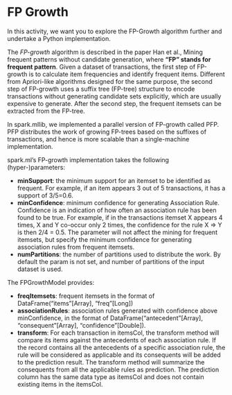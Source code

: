 # FP Growth

In this activity, we want you to explore the FP-Growth algorithm further and undertake a Python implementation. 

The *FP-growth* algorithm is described in the paper Han et al., Mining frequent patterns without candidate generation, where **“FP” stands for frequent pattern**. Given a dataset of transactions, the first step of FP-growth is to calculate item frequencies and identify frequent items. Different from Apriori-like algorithms designed for the same purpose, the second step of FP-growth uses a suffix tree (FP-tree) structure to encode transactions without generating candidate sets explicitly, which are usually expensive to generate. After the second step, the frequent itemsets can be extracted from the FP-tree. 

In spark.mllib, we implemented a parallel version of FP-growth called PFP. PFP distributes the work of growing FP-trees based on the suffixes of transactions, and hence is more scalable than a single-machine implementation.

spark.ml’s FP-growth implementation takes the following (hyper-)parameters:

- **minSupport**: the minimum support for an itemset to be identified as frequent. For example, if an item appears 3 out of 5 transactions, it has a support of 3/5=0.6.
- **minConfidence**: minimum confidence for generating Association Rule. Confidence is an indication of how often an association rule has been found to be true. For example, if in the transactions itemset X appears 4 times, X and Y co-occur only 2 times, the confidence for the rule X => Y is then 2/4 = 0.5. The parameter will not affect the mining for frequent itemsets, but specify the minimum confidence for generating association rules from frequent itemsets.
- **numPartitions**: the number of partitions used to distribute the work. By default the param is not set, and number of partitions of the input dataset is used.

The FPGrowthModel provides:

- **freqItemsets**: frequent itemsets in the format of DataFrame(“items”[Array], “freq”[Long])
- **associationRules**: association rules generated with confidence above minConfidence, in the format of DataFrame(“antecedent”[Array], “consequent”[Array], “confidence”[Double]).
- **transform**: For each transaction in itemsCol, the transform method will compare its items against the antecedents of each association rule. If the record contains all the antecedents of a specific association rule, the rule will be considered as applicable and its consequents will be added to the prediction result. The transform method will summarize the consequents from all the applicable rules as prediction. The prediction column has the same data type as itemsCol and does not contain existing items in the itemsCol.
